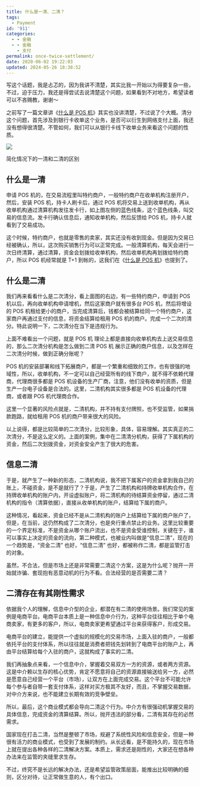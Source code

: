 ```yaml
---
title: 什么是一清、二清？
tags:
  - Payment
id: '911'
categories:
  - - 金融
  - - 金融
    - 支付
permalink: once-twice-settlement/
date: 2020-06-02 19:22:03
updated: 2024-05-26 18:38:52
---
```

写这个话题，我是忐忑的，因为我讲不清楚，其实比我一开始以为得要复杂一些，不过，迫于压力，我还是得尝试去说清楚这个问题，如果看到不对地方，希望读者可以不吝赐教，谢谢～

之前写了一篇文章讲《[什么是 POS 机](https://blog.charlestang.org/what-is-pos.htm)》其实也没讲清楚，不过说了个大概。清分这个问题，首先涉及到银行卡收单这个业务，是否可以衍生到网络支付上面，我还没有想得很清楚。不管如何，我们可以从银行卡线下收单业务来看这个问题的性质。

![](../images/2020/06/一清和二清的区别.png)

简化情况下的一清和二清的区别

## 什么是一清

申请 POS 机的，在交易流程里叫特约商户，一般特约商户在收单机构注册开户，然后，安装 POS 机，持卡人刷卡后，通过 POS 机将交易上送到收单机构，再从收单机构通过清算机构发往发卡行，如上图左侧的蓝色线条，这个蓝色线条，叫交易的信息流。发卡行确认信息后，通知收单机构，然后反馈给 POS 机，持卡人就看到了交易成功。

这个时候，特约商户，也就是零售的卖家，其实还没有收到现金。但是因为交易已经被确认，所以，这次购买销售行为可以正常完成。一般清算机构，每天会进行一次日终清算，通过清算，资金会划拨给收单机构，然后收单机构再划拨给特约商户，所以 POS 机经常就是 T+1 到帐的，这我们在《[什么是 POS 机](https://blog.charlestang.org/what-is-pos.htm)》也提到了。

## 什么是二清

我们再来看看什么是二次清分，看上面图的右边，有一些特约商户，申请到 POS 机以后，再向收单机构申请增机，然后这家商户就有很多台 POS 机，然后将增设的 POS 机租给更小的商户，当完成清算后，钱都会被结算给同一个特约商户，这家商户再通过支付的信息，将资金结算给租用 POS 机的商户。完成一个二次的清分。特此说明一下，二次清分在当下是违规行为。

上面不难看出一个问题，就是 POS 机 理论上都是直接向收单机构去上送交易信息的，那么二次清分机构是怎么做到二清 POS 机 展示正确的商户信息，以及怎样在二次清分时候，做到正确分账呢？

POS 机的安装部署和线下拓展商户，都是一个繁重和细致的工作，也有很强的地域性，所以，收单机构，不一定可以自己经营所有的线下商户，就不得不依赖代理商，代理商很多都是 POS 机设备的生产厂商，注意，他们没有收单的资质，但是生产一台电子设备是合法的。这里，二清机构其实很多都是 POS 机设备的代理商，或者跟 POS 机代理商合作。

这里一个显著的风险点就是，二清机构，并不持有支付牌照，也不受监管，如果捐款跑路，就给租用 POS 机的商户带来很大的风险。

以上说得，都是比较简单的二次清分，比较形象，具体，容易理解。其实真正的二次清分，不是这么定义的。上面的案例，集中在二清清分机构，获得了下属机构的资金，然后二次划拨资金，对资金安全产生了很大的危害。

## 信息二清

于是，就产生了一种新的形态，二清机构说，我不把下属客户的资金拿到我自己的账上，不碰资金，是不是就行了？于是，产生了二清机构和持牌收单机构合作，在持牌收单机构的账户内，开设虚拟账户，将二清机构的待结算资金停留，通过二清机构的指令（清算依据），直接从收单机构的账户，结算给下属的商户。

这种情况，看起来，资金已经不是从二清机构的账户上结算给下属的商户账户了，但是，在当前，这仍然构成了二次清分，也是央行重点禁止的业务。这里比较重要的一个界定标准，不是资金从哪个账户流出，也不是资金受谁控制，关键在于，谁可以事实上决定的资金的流向，第二种模式，也被业内叫做是“信息二清”，现在的一个趋势是，“资金二清” 也好，“信息二清” 也好，都被称作二清，都是监管打击的对象。

虽然，不合法，但是市场上还是非常需要二清这个方案，这是为什么呢？抛开一开始就诈骗、套现抱有恶意动机的行为不看。合法经营的是否需要二清？

## 二清存在有其刚性需求

依据我个人的理解，信息中介型的企业，都潜在有二清的使用场景。我们常见的案例是电商平台。电商平台本质上是一种信息中介行为，这种平台往往相比于单个电商卖家，有更多的客户，所以，电商卖家更希望通过平台来获得客户，形成交易。

电商平台的建立，能提供一个虚拟的规模化的交易市场，上面入驻的商户，一般都依托平台的支付体系，所以往往就是消费者把钱先划转到了电商平台的账户上，再由平台结算给每个入驻的商户，这就构成了事实的二清。

我们再抽象点来看，一个信息中介，掌握着交易双方一方的资源，或者两方资源。这是中介赖以生存的核心优势，肯定不愿意将自己的资源直接输送给另一方，必然是愿意自己经营一个平台（市场），让双方在上面完成交易。这个平台不可能允许每个参与者自带一套支付体系，这样对买方极其不友好，而且，不掌握交易数据，对中介方来说，也不能建立长期有效的竞争壁垒。

所以，最后，这个商业模式都会导向二清这个行为。中介方有很强动机掌握交易的具体信息，完成资金的清算结算。所以，抛开违法的部分看，二清有其存在的必然需求。

国家现在打击二清，当然是整顿了市场，规避了系统性风险和信息安全，但是一种很有活力的商业模式，也受到了发展的制约。从长远看，是不能持久的，现在市场上就在提出各种各样的二清解决方案。本质上，需求还是刚性的，大家还在想各种办法来在监管的夹缝里求生存。

不过，终究不是长远的解决办法，还是希望监管政策层面，能推出比较明确的细则，区分对待，让正常做生意的人，有个出口。
